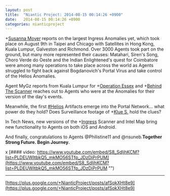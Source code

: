 ```yaml
---
layout: post
title:  "Niantic Project: 2014-08-15 00:14:26 +0900"
date:   2014-08-15 00:14:26 +0900
categories: nianticproject
---
```

+[Susanna Moyer](https://plus.google.com/101560858827970533247 "") reports on the largest Ingress Anomalies yet, which took place on August 9th in Taipei and Chicago with Satellites in Hong Kong, Kuala Lumpur, Galveston and Richmond. Over 3000 Agents took part on the ground, but many more represented their causes: Matahari, Siren's Song, Choro Verde do Oeste and the Indian Enlightened's quest for Coimbatore were among many operations to take place across the world as Agents struggled to fight back against Bogdanovich's Portal Virus and take control of the Helios Anomalies. 

Agent MyGz reports from Kuala Lumpur for +[Operation Essex](https://plus.google.com/101577681173166935630 "") and +[Behind The Scanner](https://plus.google.com/113020726391023655192 "") reaches out to Agents who were at the Anomalies for their version of the day's events.

Meanwhile, the first [#Helios](https://plus.google.com/s/%23Helios "") Artifacts emerge into the Portal Network... what power do they hold? Does Surveillance footage of +[Klue S.](https://plus.google.com/110350977702120778591 "") hold the clues?

In Tech News, new versions of the +[Ingress](https://plus.google.com/103320655754019011706 "") Scanner and Intel Map bring new functionality to Agents on both iOS and Android.

And finally, congratulations to Agents @Philistine11 and @nsuneb.**Together Strong Future. Begin Journey.**

x
[#### video: https://www.youtube.com/embed/S8_SdljhKCM?list=PLDEUWItbkQ5_mkMO56STfp_JDzDiPrPUM](https://www.youtube.com/embed/S8_SdljhKCM?list=PLDEUWItbkQ5_mkMO56STfp_JDzDiPrPUM "")
- - -
[https://plus.google.com/+NianticProject/posts/afSokXHt8e9](https://plus.google.com/+NianticProject/posts/afSokXHt8e9)
